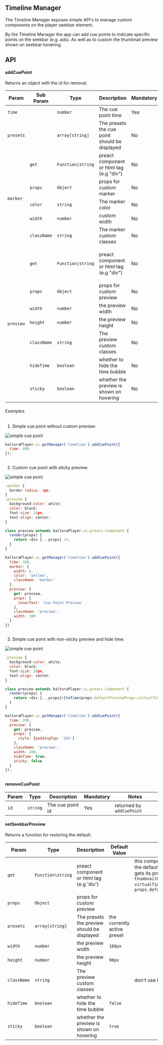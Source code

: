 ## Timeline Manager

The Timeline Manager exposes simple API's to manage custom components on the player seekbar element.  

By the Timeline Manager the app can add cue points to indicate specific points on the seekbar (e.g. ads). 
As well as to custom the thumbnail preview shown on seekbar hovering.

## API

#### addCuePoint
Returns an object with the id for removal.

<table>
    <thead>
        <tr>
            <th>Param</th>
            <th>Sub Param</th>
            <th>Type</th>
            <th>Description</th>
            <th>Mandatory</th>
            <th>Default Value</th>
            <th>Notes</th>
        </tr>
    </thead>
    <tbody>
        <tr>
            <td><code>time</code></td>
            <td></td>
            <td><code>number</code></td>
            <td>The cue point time</td>
            <td>Yes</td>
            <td></td>
            <td>In seconds</td>
        </tr>
        <tr>
            <td><code>presets</code></td>
            <td></td>
            <td><code>array[string]</code></td>
            <td>The presets the cue point should be displayed</td>
            <td>No</td>
            <td>the currently active preset</td>
            <td></td>
        </tr>
        <tr>
            <td rowspan=5><code>marker</code></td>
            <td><code>get</code></td>
            <td><code>Function|string</code></td>
            <td>preact component or html tag (e.g "div")</td>
            <td>No</td>
            <td></td>
            <td>for custom marker</td>
        </tr>
        <tr>
            <td><code>props</code></td>
            <td><code>Object</code></td>
            <td>props for custom marker</td>
            <td>No</td>
            <td></td>
            <td>if <code>get</code> property used</td>
        </tr>
        <tr>
            <td><code>color</code></td>
            <td><code>string</code></td>
            <td>The marker color</td>
            <td>No</td>
            <td><code>#FFFFFFF</code></td>
            <td></td>
        </tr>
        <tr>
            <td><code>width</code></td>
            <td><code>number</code></td>
            <td>custom width</td>
            <td>No</td>
            <td><code>2px</code></td>
            <td></td>
        </tr>
        <tr>
            <td><code>className</code></td>
            <td><code>string</code></td>
            <td>The marker custom classes</td>
            <td>No</td>
            <td></td>
            <td>don't use it for width</td>
        </tr>
        <tr>
            <td rowspan=7><code>preview</code></td>
            <td><code>get</code></td>
            <td><code>Function|string</code></td>
            <td>preact component or html tag (e.g "div")</td>
            <td>No</td>
            <td>the default seekbar preview</td>
            <td>this component replaces the default preview and gets its props (e.g. <code>thumbnailURL, virtualTime</code>) as <code>props.defaultPreviewProps</code></td>
        </tr>
        <tr>
            <td><code>props</code></td>
            <td><code>Object</code></td>
            <td>props for custom preview</td>
            <td>No</td>
            <td></td>
            <td>if <code>get</code> property used</td>
        </tr>
        <tr>
            <td><code>width</code></td>
            <td><code>number</code></td>
            <td>the preview width</td>
            <td>No</td>
            <td><code>160px</code></td>
            <td></td>
        </tr>
        <tr>
            <td><code>height</code></td>
            <td><code>number</code></td>
            <td>the preview height</td>
            <td>No</td>
            <td><code>90px</code></td>
            <td></td>
        </tr>
        <tr>
            <td><code>className</code></td>
            <td><code>string</code></td>
            <td>The preview custom classes</td>
            <td>No</td>
            <td></td>
            <td>don't use it for width</td>
        </tr>
        <tr>
            <td><code>hideTime</code></td>
            <td><code>boolean</code></td>
            <td>whether to hide the time bubble</td>
            <td>No</td>
            <td><code>false</code></td>
            <td></td>
        </tr>
        <tr>
            <td><code>sticky</code></td>
            <td><code>boolean</code></td>
            <td>whether the preview is shown on hovering</td>
            <td>No</td>
            <td><code>true</code></td>
            <td></td>
        </tr>
    </tbody>
</table>

###### Examples 

1. Simple cue point without custom preview:

![simple cue point](./images/simple-cue-point.gif)
  
```js
kalturaPlayer.ui.getManager('timeline').addCuePoint({
  time: 400
});
```
##

2. Custom cue point with sticky preview:

![simple cue point](./images/custom-cue-point.gif)
  
```js
.marker {
  border-radius: 4px;
}
.preview {
  background-color: white;
  color: black;
  font-size: 20px;
  text-align: center;
}

class preview extends kalturaPlayer.ui.preact.Component {
  render(props) {
    return <div {...props} />;
  }
}

kalturaPlayer.ui.getManager('timeline').addCuePoint({
  time: 300,
  marker: {
    width: 8,
    color: 'yellow',
    className: 'marker'
  },
  preview: {
    get: preview,
    props: {
      innerText: 'Cue Point Preview'
    },
    className: 'preview',
    width: 100
  }
})
```
##

3. Simple cue point with non-sticky preview and hide time:

![simple cue point](./images/non-sticky-cue-point.gif)
  
```js
.preview {
  background-color: white;
  color: black;
  font-size: 20px;
  text-align: center;
}

class preview extends kalturaPlayer.ui.preact.Component {
  render(props) {
    return <div {...props}>{toTime(props.defaultPreviewProps.virtualTime)}</div>;
  }
}

kalturaPlayer.ui.getManager('timeline').addCuePoint({
  time: 200,
  preview: {
    get: preview,
    props: {
      style: {paddingTop: '33%'}
    },
    className: 'preview',
    width: 100,
    hideTime: true,
    sticky: false
  }
});
```
##



#### removeCuePoint

| Param 	| Type     	| Description      	| Mandatory 	| Notes                   	|
|-------	|----------	|------------------	|-----------	|-------------------------	|
| `id`  	| `string` 	| The cue point id 	| Yes       	| returned by `addCuePoint`	|



#### setSeekbarPreview

Returns a function for restoring the default.

| Param       	| Type               	| Description                                 	| Default Value               	| Notes                                                                                                                	          |
|-------------	|--------------------	|---------------------------------------------	|-----------------------------	|--------------------------------------------------------------------------------------------------------------------------------	|
| `get`       	| `Function\string` 	| preact component or html tag (e.g 'div')    	|                             	| this component replaces the default preview and gets its props (e.g. `thumbnailURL, virtualTime`) as `props.defaultPreviewProps`|
| `props`     	| `Object`           	| props for custom preview                    	|                             	|                                                                                                                                	|
| `presets`   	| `array[string]`    	| The presets the preview should be displayed 	| the currently active preset 	|                                                                                                                                	|
| `width`     	| `number`           	| the preview width                           	| `160px`                     	|                                                                                                                                	|
| `height`    	| `number`           	| the preview height                          	| `90px`                      	|                                                                                                                                	|
| `className` 	| `string`           	| The preview custom classes                  	|                             	| don't use it for width                                                                                                         	|
| `hideTime`  	| `boolean`          	| whether to hide the time bubble             	| `false`                     	|                                                                                                                                	|
| `sticky`    	| `boolean`          	| whether the preview is shown on hovering    	| `true`                      	|                                                                                                                                	|

